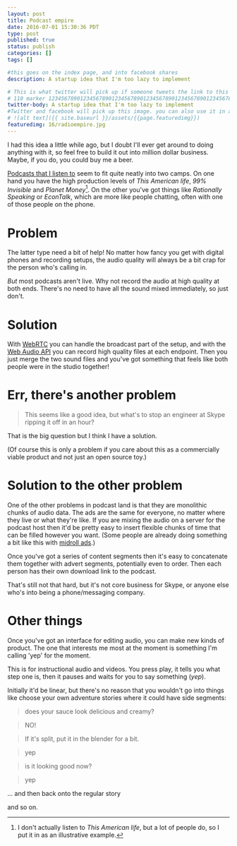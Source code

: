```yaml
---
layout: post
title: Podcast empire
date: 2016-07-01 15:30:36 PDT
type: post
published: true
status: publish
categories: []
tags: []

#this goes on the index page, and into facebook shares
description: A startup idea that I'm too lazy to implement

# This is what twitter will pick up if someone tweets the link to this page
# 110 marker 1234567890123456789012345678901234567890123456789012345678901234567890123456789012345678901234567890123456789
twitter-body: A startup idea that I'm too lazy to implement
#Twitter and facebook will pick up this image. you can also use it in a post with:
# ![alt text]({{ site.baseurl }}/assets/{{page.featuredimg}})
featuredimg: 16/radioempire.jpg
---
```


I had this idea a little while ago, but I doubt I'll ever get around to doing anything with it, so feel free to build it out into million dollar business. Maybe, if you do, you could buy me a beer.

[Podcasts that I listen to](https://notionparallax.co.uk/2015/podcasts-i-listen-to) seem to fit quite neatly into two camps. On one hand you have the high production levels of _This American life_, _99% Invisible_ and _Planet Money_[^1]. On the other you've got things like _Rationally Speaking_ or _EconTalk_, which are more like people chatting, often with one of those people on the phone.

[^1]: I don't actually listen to _This American life_, but a lot of people do, so I put it in as an illustrative example.

# Problem

The latter type need a bit of help! No matter how fancy you get with digital phones and recording setups, the audio quality will always be a bit crap for the person who's calling in.

_But_ most podcasts aren't live. Why not record the audio at high quality at both ends. There's no need to have all the sound mixed immediately, so just don't.

# Solution

With [WebRTC](https://webrtc.org/) you can handle the broadcast part of the setup, and with the [Web Audio API](https://developer.mozilla.org/en-US/docs/Web/API/Web_Audio_API) you can record high quality files at each endpoint. Then you just merge the two sound files and you've got something that feels like both people were in the studio together!

# Err, there's another problem

> This seems like a good idea, but what's to stop an engineer at Skype ripping it off in an hour?

That is the big question but I think I have a solution.

(Of course this is only a problem if you care about this as a commercially viable product and not just an open source toy.)

# Solution to the other problem

One of the other problems in podcast land is that they are monolithic chunks of audio data. The ads are the same for everyone, no matter where they live or what they're like. If you are mixing the audio on a server for the podcast host then it'd be pretty easy to insert flexible chunks of time that can be filled however you want. (Some people are already doing something a bit like this with [midroll ads](https://www.google.ca/webhp?sourceid=chrome-instant&ion=1&espv=2&ie=UTF-8&client=ubuntu#q=midroll%20ads).)

Once you've got a series of content segments then it's easy to concatenate them together with advert segments, potentially even to order. Then each person has their own download link to the podcast.

That's still not that hard, but it's not core business for Skype, or anyone else who's into being a phone/messaging company.

# Other things

Once you've got an interface for editing audio, you can make new kinds of product. The one that interests me most at the moment is something I'm calling 'yep' for the moment.

This is for instructional audio and videos. You press play, it tells you what step one is, then it pauses and waits for you to say something (_yep_).

Initially it'd be linear, but there's no reason that you wouldn't go into things like choose your own adventure stories where it could have side segments:

> does your sauce look delicious and creamy?

> NO!

> If it's split, put it in the blender for a bit.

> yep

> is it looking good now?

> yep

... and then back onto the regular story

and so on.
